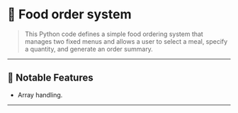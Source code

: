 # 🧩 Food order system

> This Python code defines a simple food ordering system that manages two fixed menus and allows a user to select a meal, specify a quantity, and generate an order summary.
---

## 🚀 Notable Features
- Array handling.

---
